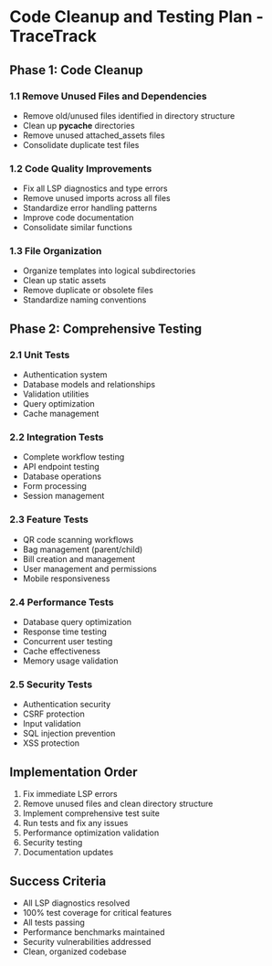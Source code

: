# Code Cleanup and Testing Plan - TraceTrack

## Phase 1: Code Cleanup

### 1.1 Remove Unused Files and Dependencies
- Remove old/unused files identified in directory structure
- Clean up __pycache__ directories 
- Remove unused attached_assets files
- Consolidate duplicate test files

### 1.2 Code Quality Improvements
- Fix all LSP diagnostics and type errors
- Remove unused imports across all files
- Standardize error handling patterns
- Improve code documentation
- Consolidate similar functions

### 1.3 File Organization
- Organize templates into logical subdirectories
- Clean up static assets
- Remove duplicate or obsolete files
- Standardize naming conventions

## Phase 2: Comprehensive Testing

### 2.1 Unit Tests
- Authentication system
- Database models and relationships
- Validation utilities
- Query optimization
- Cache management

### 2.2 Integration Tests
- Complete workflow testing
- API endpoint testing
- Database operations
- Form processing
- Session management

### 2.3 Feature Tests
- QR code scanning workflows
- Bag management (parent/child)
- Bill creation and management
- User management and permissions
- Mobile responsiveness

### 2.4 Performance Tests
- Database query optimization
- Response time testing
- Concurrent user testing
- Cache effectiveness
- Memory usage validation

### 2.5 Security Tests
- Authentication security
- CSRF protection
- Input validation
- SQL injection prevention
- XSS protection

## Implementation Order
1. Fix immediate LSP errors
2. Remove unused files and clean directory structure
3. Implement comprehensive test suite
4. Run tests and fix any issues
5. Performance optimization validation
6. Security testing
7. Documentation updates

## Success Criteria
- All LSP diagnostics resolved
- 100% test coverage for critical features
- All tests passing
- Performance benchmarks maintained
- Security vulnerabilities addressed
- Clean, organized codebase